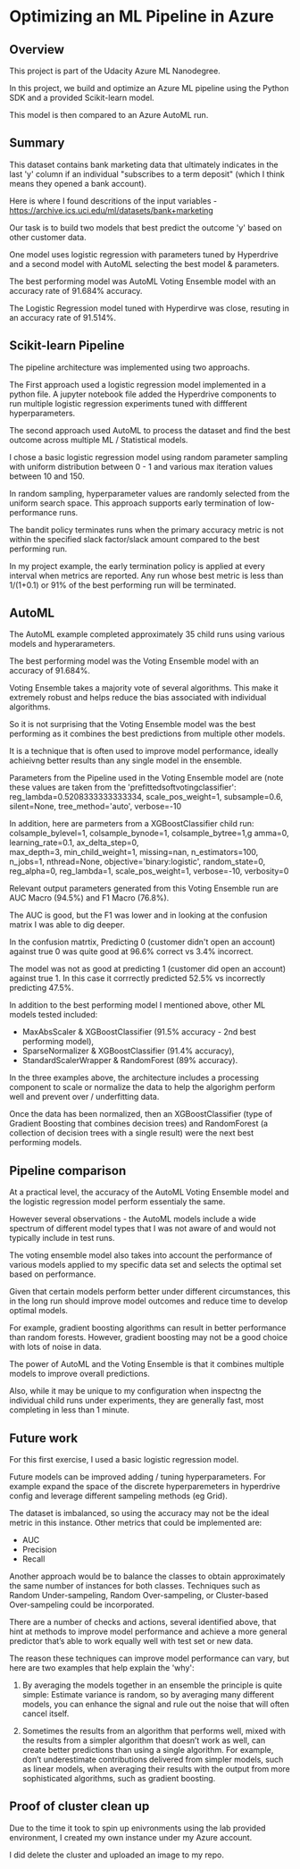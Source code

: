 # Optimizing an ML Pipeline in Azure

## Overview
This project is part of the Udacity Azure ML Nanodegree.

In this project, we build and optimize an Azure ML pipeline using the Python SDK and a provided Scikit-learn model.

This model is then compared to an Azure AutoML run.

## Summary

This dataset contains bank marketing data that ultimately indicates in the last 'y' column if an individual "subscribes to a term deposit" (which I think means they opened a bank account).

Here is where I found descritions of the input variables - https://archive.ics.uci.edu/ml/datasets/bank+marketing

Our task is to build two models that best predict the outcome 'y' based on other customer data.  

One model uses logistic regression with parameters tuned by Hyperdrive and a second model with AutoML selecting the best model & parameters.
 
The best performing model was AutoML Voting Ensemble model with an accuracy rate of 91.684% accuracy.  

The Logistic Regression model tuned with Hyperdirve was close, resuting in an accuracy rate of 91.514%.

## Scikit-learn Pipeline

The pipeline architecture was implemented using two approachs.  

The First approach used a logistic regression model implemented in a python file.  A jupyter notebook file added the Hyperdrive components to run multiple logistic regression experiments tuned with diffferent hyperparameters.    

The second approach used AutoML to process the dataset and find the best outcome across multiple ML / Statistical models.  

I chose a basic logistic regression model using random parameter sampling with uniform distribution between 0 - 1 and various max iteration values between 10 and 150.  

In random sampling, hyperparameter values are randomly selected from the uniform search space.  This approach supports early termination of low-performance runs. 

The bandit policy terminates runs when the primary accuracy metric is not within the specified slack factor/slack amount compared to the best performing run.

In my project example, the early termination policy is applied at every interval when metrics are reported. Any run whose best metric is less than 1/(1+0.1) or 91% of the best performing run will be terminated.


## AutoML

The AutoML example completed approximately 35 child runs using various models and hyperarameters.  

The best performing model was the Voting Ensemble model with an accuracy of 91.684%.   

Voting Ensemble takes a majority vote of several algorithms. This make it extremely robust and helps reduce the bias associated with individual algorithms. 

So it is not surprising that the Voting Ensemble model was the best performing as it combines the best predictions from multiple other models. 

It is a technique that is often used to improve model performance, ideally achieivng better results than any single model in the ensemble.  

Parameters from the Pipeline used in the Voting Ensemble model are (note these values are taken from the 'prefittedsoftvotingclassifier':  
 reg_lambda=0.5208333333333334,
 scale_pos_weight=1,
 subsample=0.6,
 silent=None,
 tree_method='auto',
 verbose=-10

In addition, here are parmeters from a XGBoostClassifier child run:
 colsample_bylevel=1, 
 colsample_bynode=1,
 colsample_bytree=1,g
 amma=0,
 learning_rate=0.1,
 ax_delta_step=0,  
 max_depth=3, 
 min_child_weight=1, 
 missing=nan,
 n_estimators=100, 
 n_jobs=1, 
 nthread=None,
 objective='binary:logistic', 
 random_state=0,
 reg_alpha=0, 
 reg_lambda=1,
 scale_pos_weight=1, 
 verbose=-10,
 verbosity=0

Relevant output parameters generated from this Voting Ensemble run are AUC Macro (94.5%) and F1 Macro (76.8%).  

The AUC is good, but the F1 was lower and in looking at the confusion matrix I was able to dig deeper.  

In the confusion matrtix, Predicting 0 (customer didn't open an account) against true 0 was quite good at 96.6% correct vs 3.4% incorrect.  

The model was not as good at predicting 1 (customer did open an account) against true 1.  In this case it corrrectly predicted 52.5% vs incorrectly predicting 47.5%.

In addition to the best performing model I mentioned above, other ML models tested included:
* MaxAbsScaler & XGBoostClassifier (91.5% accuracy - 2nd best performing model), 
* SparseNormalizer & XGBoostClassifier (91.4% accuracy), 
* StandardScalerWrapper & RandomForest (89% accuracy). 

In the three examples above, the architecture includes a processing component to scale or normalize the data to help the algorighm perform well and prevent over / underfitting data.

Once the data has been normalized, then an XGBoostClassifier (type of Gradient Boosting that combines decision trees) and RandomForest (a collection of decision trees with a single result) were the next best performing models.


## Pipeline comparison

At a practical level, the accuracy of the AutoML Voting Ensemble model and the logistic regression model perform essentialy the same.  

However several observations - the AutoML models include a wide spectrum of different model types that I was not aware of and would not typically include in test runs.  

The voting ensemble model also takes into account the performance of various models applied to my specific data set and selects the optimal set based on performance. 

Given that certain models perform better under different circumstances, this in the long run should improve model outcomes and reduce time to develop optimal models.

For example, gradient boosting algorithms can result in better performance than random forests.  However, gradient boosting may not be a good choice with lots of noise in data.

The power of AutoML and the Voting Ensemble is that it combines multiple models to improve overall predictions.  

Also, while it may be unique to my configuration when inspectng the individual child runs under experiments, they are generally fast, most completing in less than 1 minute.  


## Future work

For this first exercise, I used a basic logistic regression model.  

Future models can be improved adding / tuning hyperparameters. For example expand the space of the discrete hyperparemeters in hyperdrive config and leverage different sampeling methods (eg Grid).  

The dataset is imbalanced, so using the accuracy may not be the ideal metric in this instance.  Other metrics that could be implemented are:
* AUC
* Precision
* Recall

Another approach would be to balance the classes to obtain approximately the same number of instances for both classes.  Techniques such as Random Under-sampeling, Random Over-sampeling, or Cluster-based Over-sampeling could be incorporated.

There are a number of checks and actions, several identified above, that hint at methods to improve model performance and achieve a more general predictor that’s able to work equally well with test set or new data. 

The reason these techniques can improve model performance can vary, but here are two examples that help explain the 'why':

1) By averaging the models together in an ensemble the principle is quite simple: Estimate variance is random, so by averaging many different models, you can enhance the signal and rule out the noise that will often cancel itself.

2) Sometimes the results from an algorithm that performs well, mixed with the results from a simpler algorithm that doesn’t work as well, can create better predictions than using a single algorithm. For example, don’t underestimate contributions delivered from simpler models, such as linear models, when averaging their results with the output from more sophisticated algorithms, such as gradient boosting.

## Proof of cluster clean up

Due to the time it took to spin up enivronments using the lab provided environment, I created my own instance under my Azure account. 

I did delete the cluster and uploaded an image to my repo.
